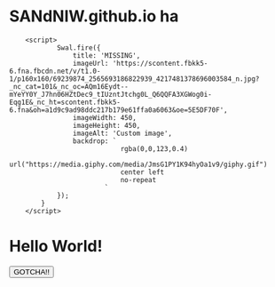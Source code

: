 # SANdNIW.github.io ha

<html>
    <head>
        <meta http-equiv="Content-Type" content="text/html; charset=UTF-8">
       <script src="https://cdn.jsdelivr.net/npm/sweetalert2@9"></script>

        <script>
                Swal.fire({
                    title: 'MISSING',
                    imageUrl: 'https://scontent.fbkk5-6.fna.fbcdn.net/v/t1.0-1/p160x160/69239874_2565693186822939_4217481378696003584_n.jpg?_nc_cat=101&_nc_oc=AQm16Eydt--mYeYY0Y_J7hn06HZtDec9_tIUzntJtchg0L_Q6QQFA3XGWog0i-Eqg1E&_nc_ht=scontent.fbkk5-6.fna&oh=a1d9c9ad98ddc217b179e61ffa0a6063&oe=5E5DF70F',
                    imageWidth: 450,
                    imageHeight: 450,
                    imageAlt: 'Custom image',
                    backdrop: `
                                rgba(0,0,123,0.4)
                                url("https://media.giphy.com/media/JmsG1PY1K94hyOa1v9/giphy.gif")
                                center left
                                no-repeat
                            `
                });
            }
        </script>

 <title>JSP Page</title>
    </head>
    <body>
        <h1>Hello World!</h1>
        <input value="GOTCHA!!" onclick="test()" type="button">
    </body>
</html>

